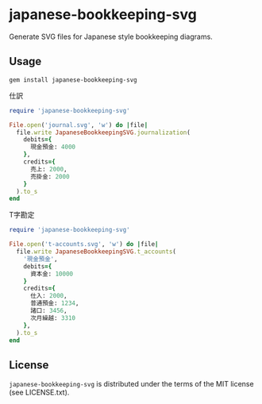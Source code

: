 # japanese-bookkeeping-svg

Generate SVG files for Japanese style bookkeeping diagrams.

## Usage

```
gem install japanese-bookkeeping-svg
```

仕訳

```ruby
require 'japanese-bookkeeping-svg'

File.open('journal.svg', 'w') do |file|
  file.write JapaneseBookkeepingSVG.journalization(
    debits={
      現金預金: 4000
    },
    credits={
      売上: 2000,
      売掛金: 2000
    }
  ).to_s
end
```

T字勘定

```ruby
require 'japanese-bookkeeping-svg'

File.open('t-accounts.svg', 'w') do |file|
  file.write JapaneseBookkeepingSVG.t_accounts(
    '現金預金',
    debits={
      資本金: 10000
    }
    credits={
      仕入: 2000,
      普通預金: 1234,
      諸口: 3456,
      次月繰越: 3310
    },
  ).to_s
end
```

## License

``japanese-bookkeeping-svg`` is distributed under the terms of the MIT license (see LICENSE.txt).
